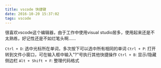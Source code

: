 ```yaml
---
title: vscode 快捷键
date: 2016-10-20 15:37:02
tags: vscode
---
```

很喜欢vscode这个编辑器，由于工作中使用visual studio居多，使用起来还是不太熟练，好记性还是不如烂笔头啊……

`Ctrl + D`: 选中光标所在单词，多次按下可以选中所有相同的单词
`Ctrl + P`: 打开转到文件小窗口，可在输入框中输入"?"号执行其他快捷操作
`Ctrl + B`: 显示/隐藏侧边栏
`Alt + Shift + F`: 整理代码格式